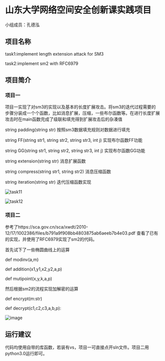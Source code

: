 # 山东大学网络空间安全创新课实践项目
小组成员：孔德泓
## 项目名称
task1:implement length extension attack for SM3

task2:implement sm2 with RFC6979
## 项目简介
### 项目一
项目一实现了对sm3的实现以及基本的长度扩展攻击。将sm3的迭代过程需要的步骤分装成一个个函数，比如消息扩展，压缩，一些布尔函数等。在进行长度扩展攻击时在main函数完成了级联和填充得到扩展攻击后的杂凑值

string padding(string str) 按照sm3数据填充规则对数据进行填充 

string FF(string str1, string str2, string str3, int j) 实现布尔函数FF功能

string GG(string str1, string str2, string str3, int j) 实现布尔函数GG功能

string extension(string str) 消息扩展函数

string compress(string str1, string str2) 消息压缩函数

string iteration(string str) 迭代压缩函数实现

![task11](https://user-images.githubusercontent.com/77255629/182004064-d1e9933e-2118-486f-9e97-10fd6d8a120e.png)

![task12](https://user-images.githubusercontent.com/77255629/182004070-9e8ba321-8c7b-45a5-b45c-2ee1c3195e5f.png)


### 项目二
参考了https://sca.gov.cn/sca/xwdt/2010-12/17/1002386/files/b791a9f908bb4803875ab6aeeb7b4e03.pdf
查看了已有的实现，并使用了RFC6979实现了sm2的代码。

首先试下了一些椭圆曲线上的运算

def modinv(a,m)

def addition(x1,y1,x2,y2,a,p)

def mutipoint(x,y,k,a,p)

然后根据sm2的流程实现加解密的运算

def encrypt(m:str)

def decrypt(c1,c2,c3,a,b,p):

![image](https://user-images.githubusercontent.com/77255629/180713954-d3d2bae7-981a-4f47-852b-2922871a7e9e.png)

## 运行建议
代码均使用自带的库函数，若装有vs，项目一可直接点开sln文件。项目二用python3.0运行即可。











